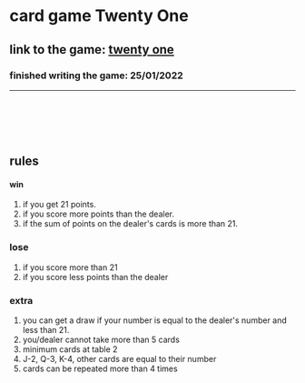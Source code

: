 # card game Twenty One

## link to the game: [twenty one](https://mmiksaa.github.io/cardGame-twentyOne/)


### finished writing the game: 25/01/2022
___
<!-- &nbsp;&nbsp;&nbsp;&nbsp;&nbsp;&nbsp; -->
<br>
<br>
<br>
<br>

## rules 


#### win
1) if you get 21 points.
2) if you score more points than the dealer.
3) if the sum of points on the dealer's cards is more than 21.

### lose
1) if you score more than 21
2) if you score less points than the dealer

### extra
1) you can get a draw if your number is equal to the dealer's number and less than 21.
2) you/dealer cannot take more than 5 cards
3) minimum cards at table 2
4) J-2, Q-3, K-4, other cards are equal to their number
5) cards can be repeated more than 4 times